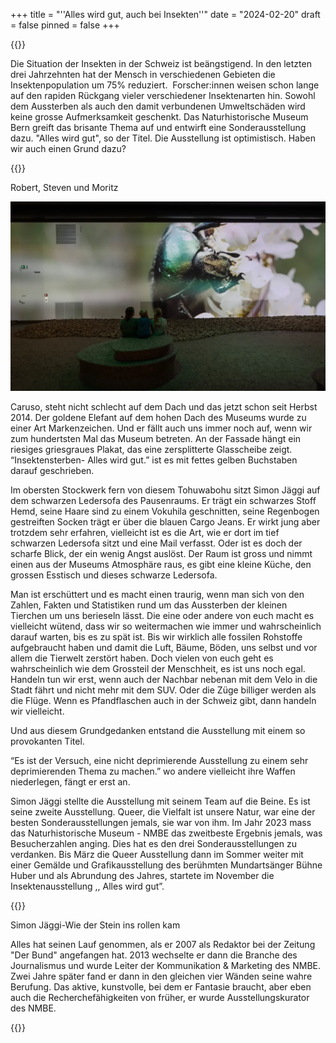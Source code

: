 +++
title = "''Alles wird gut, auch bei Insekten''"
date = "2024-02-20"
draft = false
pinned = false
+++
<!--StartFragment-->

{{<lead>}}

Die Situation der Insekten in der Schweiz ist beängstigend. In den letzten drei Jahrzehnten hat der Mensch in verschiedenen Gebieten die Insektenpopulation um 75% reduziert.  Forscher:innen weisen schon lange auf den rapiden Rückgang vieler verschiedener Insektenarten hin. Sowohl dem Aussterben als auch den damit verbundenen Umweltschäden wird keine grosse Aufmerksamkeit geschenkt. Das Naturhistorische Museum Bern greift das brisante Thema auf und entwirft eine Sonderausstellung dazu. "Alles wird gut", so der Titel. Die Ausstellung ist optimistisch. Haben wir auch einen Grund dazu?

{{</lead>}}

Robert, Steven und Moritz

<!--EndFragment-->

![Mitten in der Sonderausstellung der kleinen Tierchen in gross. (Quelle: Der Bund-Ausstellung über Insektensterben)](insektensterben-beeld-1.webp)

<!--StartFragment-->

Caruso, steht nicht schlecht auf dem Dach und das jetzt schon seit Herbst 2014. Der goldene Elefant auf dem hohen Dach des Museums wurde zu einer Art Markenzeichen. Und er fällt auch uns immer noch auf, wenn wir zum hundertsten Mal das Museum betreten. An der Fassade hängt ein riesiges griesgraues Plakat, das eine zersplitterte Glasscheibe zeigt. “Insektensterben- Alles wird gut.” ist es mit fettes gelben Buchstaben darauf geschrieben. 

Im obersten Stockwerk fern von diesem Tohuwabohu sitzt Simon Jäggi auf dem schwarzen Ledersofa des Pausenraums. Er trägt ein schwarzes Stoff Hemd, seine Haare sind zu einem Vokuhila geschnitten, seine Regenbogen gestreiften Socken trägt er über die blauen Cargo Jeans. Er wirkt jung aber trotzdem sehr erfahren, vielleicht ist es die Art, wie er dort im tief schwarzen Ledersofa sitzt und eine Mail verfasst. Oder ist es doch der scharfe Blick, der ein wenig Angst auslöst. Der Raum ist gross und nimmt einen aus der Museums Atmosphäre raus, es gibt eine kleine Küche, den grossen Esstisch und dieses schwarze Ledersofa. 

Man ist erschüttert und es macht einen traurig, wenn man sich von den Zahlen, Fakten und Statistiken rund um das Aussterben der kleinen Tierchen um uns berieseln lässt. Die eine oder andere von euch macht es vielleicht wütend, dass wir so weitermachen wie immer und wahrscheinlich darauf warten, bis es zu spät ist. Bis wir wirklich alle fossilen Rohstoffe aufgebraucht haben und damit die Luft, Bäume, Böden, uns selbst und vor allem die Tierwelt zerstört haben. Doch vielen von euch geht es wahrscheinlich wie dem Grossteil der Menschheit, es ist uns noch egal. Handeln tun wir erst, wenn auch der Nachbar nebenan mit dem Velo in die Stadt fährt und nicht mehr mit dem SUV. Oder die Züge billiger werden als die Flüge. Wenn es Pfandflaschen auch in der Schweiz gibt, dann handeln wir vielleicht. 

Und aus diesem Grundgedanken entstand die Ausstellung mit einem so provokanten Titel. 

“Es ist der Versuch, eine nicht deprimierende Ausstellung zu einem sehr deprimierenden Thema zu machen.” wo andere vielleicht ihre Waffen niederlegen, fängt er erst an. 

Simon Jäggi stellte die Ausstellung mit seinem Team auf die Beine. Es ist seine zweite Ausstellung. Queer, die Vielfalt ist unsere Natur, war eine der besten Sonderausstellungen jemals, sie war von ihm. Im Jahr 2023 mass das Naturhistorische Museum - NMBE das zweitbeste Ergebnis jemals, was Besucherzahlen anging. Dies hat es den drei Sonderausstellungen zu verdanken. Bis März die Queer Ausstellung dann im Sommer weiter mit einer Gemälde und Grafikausstellung des berühmten Mundartsänger Bühne Huber und als Abrundung des Jahres, startete im November die Insektenausstellung ,, Alles wird gut”.

<!--EndFragment-->



<!--StartFragment-->

{{<box>}}

Simon Jäggi-Wie der Stein ins rollen kam

Alles hat seinen Lauf genommen, als er 2007 als Redaktor bei der Zeitung "Der Bund" angefangen hat. 2013 wechselte er dann die Branche des Journalismus und wurde Leiter der Kommunikation & Marketing des NMBE. Zwei Jahre später fand er dann in den gleichen vier Wänden seine wahre Berufung. Das aktive, kunstvolle, bei dem er Fantasie braucht, aber eben auch die Recherchefähigkeiten von früher, er wurde Ausstellungskurator des NMBE. 

{{</box>}}

<!--EndFragment-->